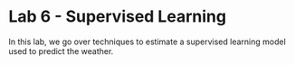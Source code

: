 # Lab 6 - Supervised Learning
In this lab, we go over techniques to estimate a supervised learning model used to predict the weather.